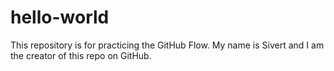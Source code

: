 # hello-world
This repository is for practicing the GitHub Flow.
My name is Sivert and I am the creator of this repo on GitHub.
